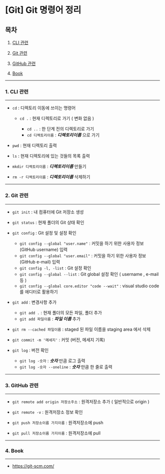 # [Git] Git 명령어 정리



## 목차



1. [CLI 관련](#1.-CLI-관련)

2. [Git 관련](#2.-Git-관련)

3. [GitHub 관련](#3.-GitHub-관련)

3. [Book](#4.-Book)

   

---

### 1. CLI 관련

---



- `cd` : 디렉토리 이동에 쓰이는 명령어

  - `cd .` : 현재 디렉토리로 가기 ( 변화 없음 )

  
    - `cd ..` : 한 단계 전의 디렉토리로 가기
    - `cd 디렉토리이름` : ***디렉토리이름*** 으로 가기
  




- `pwd` : 현재 디렉토리 출력

  

- `ls` : 현재 디렉토리에 있는 것들의 목록 출력

  

- `mkdir 디렉토리이름` : ***디렉토리이름*** 만들기

  

- `rm -r 디렉토리이름` : ***디렉토리이름*** 삭제하기

  

---

### 2. Git 관련

---



- `git init` : 내 컴퓨터에 Git 저장소 생성



- `git status` : 현재 폴더의 Git 상태 확인



- `git config` : Git 설정 및 설정 확인
  - `git config --global "user.name"` : 커밋을 하기 위한 사용자 정보 (GitHub username) 입력
  - `git config --global "user.email"` : 커밋을 하기 위한 사용자 정보 (GitHub e-mail) 입력
  - `git config -l, -list` : Git 설정 확인
  - `git config --global --list` : Git global 설정 확인 ( username , e-mail 등 )
  - `git config --global core.editor "code --wait"` : visual studio code 를 에디터로 활용하기



- `git add` : 변경사항 추가
  - `git add .` : 현재 폴더의 모든 파일, 폴더 추가
  - `git add 파일이름` : ***파일 이름***  추가



- `git rm --cached 파일이름` : staged 된 파일 이름을 staging area 에서 삭제



- `git commit -m '메세지'` : 커밋 (버전, 메세지 기록)



- `git log` : 버전 확인

  - `git log -숫자` : ***숫자*** 만큼 로그 출력
  - `git log -숫자 --oneline` : ***숫자*** 만큼 한 줄로 출력

  

---

### 3. GitHub 관련

---



- `git remote add origin 저장소주소` : 원격저장소 추가 ( 일반적으로 origin )

  

- `git remote -v` : 원격저장소 정보 확인

  

- `git push 저장소이름 가지이름` : 원격저장소에 push

  

- `git pull 저장소이름 가지이름` : 원격저장소에 pull



---

### 4. Book

---



- https://git-scm.com/
